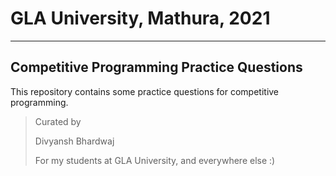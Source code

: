 # GLA University, Mathura, 2021
---
Competitive Programming Practice Questions
---

This repository contains some practice questions for competitive programming.

> Curated by
>
> Divyansh Bhardwaj
>
> For my students at GLA University, and everywhere else :)